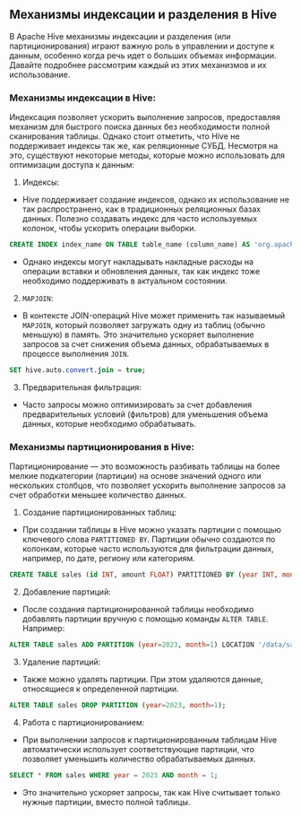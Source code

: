 ## Механизмы индексации и разделения в Hive

 В Apache Hive механизмы индексации и разделения (или партиционирования) играют важную роль в управлении и доступе к данным, особенно когда речь идет о больших объемах информации. Давайте подробнее рассмотрим каждый из этих механизмов и их использование.

### Механизмы индексации в Hive:

Индексация позволяет ускорить выполнение запросов, предоставляя механизм для быстрого поиска данных без необходимости полной сканирования таблицы. Однако стоит отметить, что Hive не поддерживает индексы так же, как реляционные СУБД. Несмотря на это, существуют некоторые методы, которые можно использовать для оптимизации доступа к данным:

1. Индексы:
- Hive поддерживает создание индексов, однако их использование не так распространено, как в традиционных реляционных базах данных. Полезно создавать индекс для часто используемых колонок, чтобы ускорить операции выборки.

```sql
CREATE INDEX index_name ON TABLE table_name (column_name) AS 'org.apache.hadoop.hive.ql.index.compact.CompactIndexHandler';
```

- Однако индексы могут накладывать накладные расходы на операции вставки и обновления данных, так как индекс тоже необходимо поддерживать в актуальном состоянии.

2. `MAPJOIN`:
- В контексте JOIN-операций Hive может применить так называемый `MAPJOIN`, который позволяет загружать одну из таблиц (обычно меньшую) в память. Это значительно ускоряет выполнение запросов за счет снижения объема данных, обрабатываемых в процессе выполнения `JOIN`.

```sql
SET hive.auto.convert.join = true;
```

3. Предварительная фильтрация:
- Часто запросы можно оптимизировать за счет добавления предварительных условий (фильтров) для уменьшения объема данных, которые необходимо обрабатывать.

### Механизмы партиционирования в Hive:

Партиционирование — это возможность разбивать таблицы на более мелкие подкатегории (партиции) на основе значений одного или нескольких столбцов, что позволяет ускорить выполнение запросов за счет обработки меньшее количество данных.

1. Создание партиционированных таблиц:
- При создании таблицы в Hive можно указать партиции с помощью ключевого слова `PARTITIONED BY`. Партиции обычно создаются по колонкам, которые часто используются для фильтрации данных, например, по дате, региону или категориям.

```sql
CREATE TABLE sales (id INT, amount FLOAT) PARTITIONED BY (year INT, month INT) STORED AS ORC;
```

2. Добавление партиций:
- После создания партиционированной таблицы необходимо добавлять партиции вручную с помощью команды `ALTER TABLE`. Например:

```sql
ALTER TABLE sales ADD PARTITION (year=2023, month=1) LOCATION '/data/sales/year=2023/month=1/';
```

3. Удаление партиций:
- Также можно удалять партиции. При этом удаляются данные, относящиеся к определенной партиции.

```sql
ALTER TABLE sales DROP PARTITION (year=2023, month=1);
```

4. Работа с партиционированием:
- При выполнении запросов к партиционированным таблицам Hive автоматически использует соответствующие партиции, что позволяет уменьшить количество обрабатываемых данных.

```sql
SELECT * FROM sales WHERE year = 2023 AND month = 1;
```

- Это значительно ускоряет запросы, так как Hive считывает только нужные партиции, вместо полной таблицы.